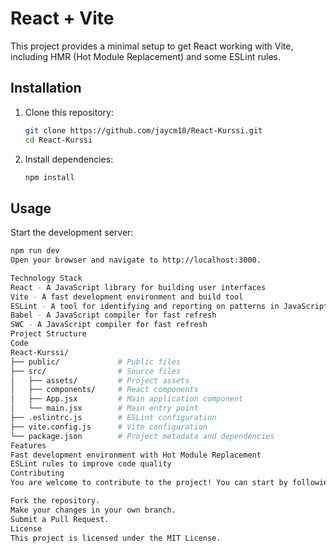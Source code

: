 # React + Vite

This project provides a minimal setup to get React working with Vite, including HMR (Hot Module Replacement) and some ESLint rules.

## Installation

1. Clone this repository:
    ```bash
    git clone https://github.com/jaycm18/React-Kurssi.git
    cd React-Kurssi
    ```

2. Install dependencies:
    ```bash
    npm install
    ```

## Usage

Start the development server:
```bash
npm run dev
Open your browser and navigate to http://localhost:3000.

Technology Stack
React - A JavaScript library for building user interfaces
Vite - A fast development environment and build tool
ESLint - A tool for identifying and reporting on patterns in JavaScript
Babel - A JavaScript compiler for fast refresh
SWC - A JavaScript compiler for fast refresh
Project Structure
Code
React-Kurssi/
├── public/             # Public files
├── src/                # Source files
│   ├── assets/         # Project assets
│   ├── components/     # React components
│   ├── App.jsx         # Main application component
│   └── main.jsx        # Main entry point
├── .eslintrc.js        # ESLint configuration
├── vite.config.js      # Vite configuration
└── package.json        # Project metadata and dependencies
Features
Fast development environment with Hot Module Replacement
ESLint rules to improve code quality
Contributing
You are welcome to contribute to the project! You can start by following these steps:

Fork the repository.
Make your changes in your own branch.
Submit a Pull Request.
License
This project is licensed under the MIT License.
